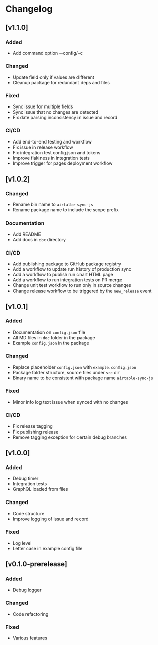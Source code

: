 # Changelog

## [v1.1.0]
### Added
- Add command option --config/-c

### Changed
- Update field only if values are different
- Cleanup package for redundant deps and files

### Fixed
- Sync issue for multiple fields
- Sync issue that no changes are detected
- Fix date parsing inconsistency in issue and record

### CI/CD
- Add end-to-end testing and workflow
- Fix issue in release workflow
- Fix integration test config.json and tokens
- Improve flakiness in integration tests
- Improve trigger for pages deployment workflow

## [v1.0.2]
### Changed
- Rename bin name to `airtalbe-sync-js`
- Rename package name to include the scope prefix

### Documentation
- Add README
- Add docs in `doc` directory

### CI/CD
- Add publishing package to GitHub package registry
- Add a workflow to update run history of production sync
- Add a workflow to publish run chart HTML page
- Add a workflow to run integration tests on PR merge
- Change unit test workflow to run only in source changes
- Change release workflow to be triggered by the `new_release` event

## [v1.0.1]
### Added
- Documentation on `config.json` file
- All MD files in `doc` folder in the package
- Example `config.json` in the package

### Changed
- Replace placeholder `config.json` with `example.config.json`
- Package folder structure, source files under `src` dir
- Binary name to be consistent with package name `airtable-sync-js`

### Fixed
- Minor info log text issue when synced with no changes

### CI/CD
- Fix release tagging
- Fix publishing release
- Remove tagging exception for certain debug branches

## [v1.0.0]
### Added
- Debug timer
- Integration tests
- GraphQL loaded from files

### Changed
- Code structure
- Improve logging of issue and record

### Fixed
- Log level
- Letter case in example config file

## [v0.1.0-prerelease]
### Added
- Debug logger

### Changed
- Code refactoring

### Fixed
- Various features
